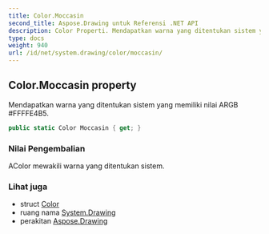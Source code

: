 ```yaml
---
title: Color.Moccasin
second_title: Aspose.Drawing untuk Referensi .NET API
description: Color Properti. Mendapatkan warna yang ditentukan sistem yang memiliki nilai ARGB FFFFE4B5.
type: docs
weight: 940
url: /id/net/system.drawing/color/moccasin/
---
```

## Color.Moccasin property

Mendapatkan warna yang ditentukan sistem yang memiliki nilai ARGB #FFFFE4B5.

```csharp
public static Color Moccasin { get; }
```

### Nilai Pengembalian

AColor mewakili warna yang ditentukan sistem.

### Lihat juga

* struct [Color](../)
* ruang nama [System.Drawing](../../color/)
* perakitan [Aspose.Drawing](../../../)



